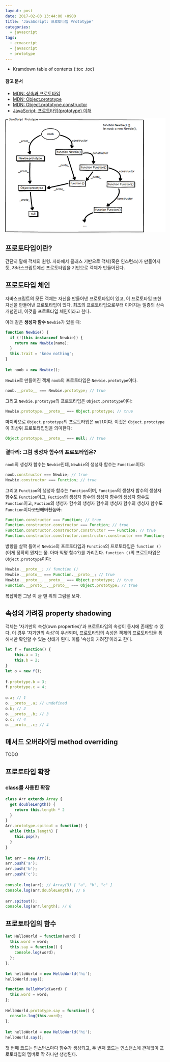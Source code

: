 ```yaml
---
layout: post
date: 2017-02-03 13:44:00 +0900
title: 'JavaScript: 프로토타입 Prototype'
categories:
  - javascript
tags:
  - ecmascript
  - javascript
  - prototype
---
```


* Kramdown table of contents
{:toc .toc}

#### 참고 문서

- [MDN: 상속과 프로토타입](https://developer.mozilla.org/ko/docs/Web/JavaScript/Guide/Inheritance_and_the_prototype_chain)
- [MDN: Object.prototype](https://developer.mozilla.org/ko/docs/Web/JavaScript/Reference/Global_Objects/Object/prototype)
- [MDN: Object​.prototype​.constructor](https://developer.mozilla.org/ko/docs/Web/JavaScript/Reference/Global_Objects/Object/constructor)
- [JavaScript: 프로토타입(prototype) 이해](http://www.nextree.co.kr/p7323/)

![](/images/javascript-prototype.png)

## 프로토타입이란?

간단히 말해 객체의 원형. 자바에서 클래스 기반으로 객체(혹은 인스턴스)가 만들어지듯, 자바스크립트에선 프로토타입을 기반으로 객체가 만들어진다.

## 프로토타입 체인

자바스크립트의 모든 객체는 자신을 만들어낸 프로토타입이 있고, 이 프로토타입 또한 자신을 만들어낸 프로토타입이 있다. 최초의 프로토타입으로부터 이어지는 일종의 상속 개념인데, 이것을 프로토타입 체인이라고 한다.

아래 같은 **생성자 함수** `Newbie`가 있을 때:

```js
function Newbie() {
  if (!(this instanceof Newbie)) {
    return new Newbie(name);
  }
  this.trait = 'know nothing';
}

let noob = new Newbie();
```

`Newbie`로 만들어진 객체 `noob`의 프로토타입은 `Newbie.prototype`이다.

```js
noob.__proto__ === Newbie.prototype; // true
```

그리고 `Newbie.prototype`의 프로토타입은 `Object.prototype`이다:

```js
Newbie.prototype.__proto__ === Object.prototype; // true
```

마지막으로 `Object.prototype`의 프로토타입은 `null`이다. 이것은 `Object.prototype`이 최상위 프로토타입임을 의미한다:

```js
Object.prototype.__proto__ === null; // true
```

### 곁다리: 그럼 생성자 함수의 프로토타입은?

`noob`의 생성자 함수는 `Newbie`인데, `Newbie`의 생성자 함수는 `Function`이다:

```js
noob.constructor === Newbie; // true
Newbie.constructor === Function; // true
```

그리고 `Function`의 생성자 함수는 `Function`이며, `Function`의 생성자 함수의 생성자 함수도 `Function`이고, `Fuction`의 생성자 함수의 생성자 함수의 생성자 함수도 `Function`이고, `Fuction`의 생성자 함수의 생성자 함수의 생성자 함수의 생성자 함수도 `Function`이다~~고만해미친놈아~~:

```js
Function.constructor === Function; // true
Function.constructor.constructor === Function; // true
Function.constructor.constructor.constructor === Function; // true
Function.constructor.constructor.constructor.constructor === Function; // true
```

방향을 살짝 틀어서 `Newbie`의 프로토타입과 `Function`의 프로토타입은 `function ()`(이게 정확히 뭔지는 몲. 아마 익명 함수?)를 가리킨다. `function ()`의 프로토타입은 `Object.prototype`이다:

```js
Newbie.__proto__; // function ()
Newbie.__proto__ === Function.__proto__; // true
Newbie.__proto__.__proto__ === Object.prototype; // true
Function.__proto__.__proto__ === Object.prototype; // true
```

복잡하면 그냥 이 글 맨 위의 그림을 보자.

## 속성의 가려짐 property shadowing

객체는 '자기만의 속성(own properties)'과 프로토타입의 속성이 동시에 존재할 수 있다. 이 경우 '자기만의 속성'이 우선되며, 프로토타입의 속성은 객체의 프로토타입을 통해서만 확인할 수 있는 상태가 된다. 이를 '속성의 가려짐'이라고 한다.

```js
let f = function() {
    this.a = 1;
    this.b = 2;
}
let o = new f();

f.prototype.b = 3;
f.prototype.c = 4;

o.a; // 1
o.__proto__.a; // undefined
o.b; // 2
o.__proto__.b; // 3
o.c; // 4
o.__proto__.c; // 4
```

## 메서드 오버라이딩 method overriding

TODO

## 프로토타입 확장

### class를 사용한 확장

```js
class Arr extends Array {
  get doubleLength() {
    return this.length * 2
  }
}
Arr.prototype.spitout = function() {
  while (this.length) {
    this.pop();
  }
}

let arr = new Arr();
arr.push('a');
arr.push('b');
arr.push('c');

console.log(arr); // Array(3) [ "a", "b", "c" ]
console.log(arr.doubleLength); // 6

arr.spitout();
console.log(arr.length); // 0
```

## 프로토타입의 함수

```js
let HelloWorld = function(word) {
  this.word = word;
  this.say = function() {
    console.log(word);
  };
};

let helloWorld = new HelloWorld('hi');
helloWorld.say();
```

```js
function HelloWorld(word) {
  this.word = word;
};

HelloWorld.prototype.say = function() {
  console.log(this.word);
};

let helloWorld = new HelloWorld('hi');
helloWorld.say();
```

첫 번째 코드는 인스턴스마다 함수가 생성되고, 두 번째 코드는 인스턴스에 관계없이 프로토타입의 멤버로 딱 하나만 생성된다.
